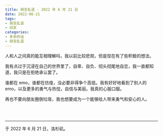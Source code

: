 ```yaml
---
title: 胡言乱语 - 2022 年 6 月 21 日
date: 2022-06-21
tags:
- 胡言乱语
- 旧友
categories:
- 多余的话
- 胡言乱语
---
```


人和人之间真的能互相理解吗，我以前比较悲观，但是现在有了些积极的想法。

我有点过于沉浸在自己的世界里了，自卑、自负、彻头彻尾地自恋，我一直都知道，我只是在拒绝承认罢了。

谁都在 emo，谁都在彷徨，没必要非得争个高低。我有好好地看到了别人的 emo，以及更多的勇气与热忱，自信与美丽。我真的心服口服。

再也不要向朋友圈倒垃圾，我也想要成为一个能够给人带来勇气和安心的人。

<br>

<br>

------

于 2022 年 6 月 21 日，洛杉矶。
